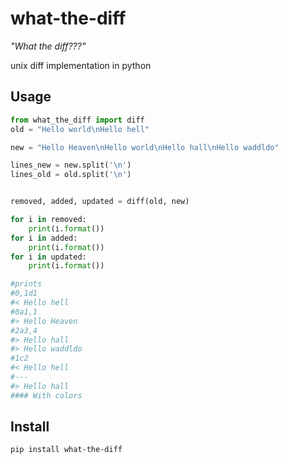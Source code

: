 # what-the-diff
*"What the diff???"*

unix diff implementation in python

## Usage
```python
from what_the_diff import diff
old = "Hello world\nHello hell"

new = "Hello Heaven\nHello world\nHello hall\nHello waddldo"

lines_new = new.split('\n')
lines_old = old.split('\n')


removed, added, updated = diff(old, new)

for i in removed:
    print(i.format())
for i in added:
    print(i.format())
for i in updated:
    print(i.format())

#prints
#0,1d1
#< Hello hell
#0a1,1
#> Hello Heaven
#2a3,4
#> Hello hall
#> Hello waddldo
#1c2
#< Hello hell
#---
#> Hello hall
#### With colors

```


## Install

```bash
pip install what-the-diff
```